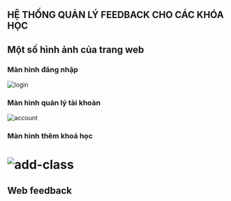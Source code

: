 
## HỆ THỐNG QUẢN LÝ FEEDBACK CHO CÁC KHÓA HỌC
## Một số hình ảnh của trang web

### Màn hình đăng nhập
![login](https://user-images.githubusercontent.com/57520500/83934552-34e09a80-a7dc-11ea-970f-e2593bd86560.png)

### Màn hình quản lý tài khoản
![account](https://user-images.githubusercontent.com/57520500/83934553-3742f480-a7dc-11ea-8f1c-b205ae09d205.png)

### Màn hình thêm khoá học
![add-class](https://user-images.githubusercontent.com/57520500/83934554-3742f480-a7dc-11ea-8844-3efd98045381.png)
=======
## Web feedback

